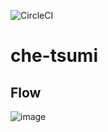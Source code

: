 ![CircleCI](https://circleci.com/gh/vuejs-jp/che-tsumi.svg?style=shield&circle-token=6e0d820d5783c1d12c06aa65afa447463f470467](https://circleci.com/gh/vuejs-jp/che-tsumi)https://circleci.com/gh/re-fort/che-tsumi)

che-tsumi
======================

## Flow
![image](https://user-images.githubusercontent.com/3705391/43209462-9a519920-9067-11e8-959f-4ceb08c2ecea.png)
